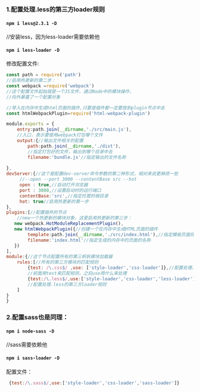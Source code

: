 ### 1.配置处理.less的第三方loader规则

#### `npm i less@2.3.1 -D`

//安装less，因为less-loader需要依赖他

#### `npm i less-loader -D`

修改配置文件:

```js
const path = require('path')
//启用热更新的第二步：
const webpack =require('webpack')
//这个配置文件起始就是一个JS文件，通过Node中的模块操作，
//向外暴露了一个配置对象

//导入在内存中生成html页面的插件,只要是插件都一定要放到plugin节点中去
const htmlWebpackPlugin=require('html-webpack-plugin')

module.exports = {
    entry:path.join(__dirname,'./src/main.js'),
    //入口，表示要使用webpack打包哪个文件
    output:{//输出文件相关的配置
        path:path.join(__dirname,'./dist'),
        //指定打包好的文件，输出到哪个目录中去
        filename:'bundle.js'//指定输出的文件名称
    
},
devServer:{//这个是配置dev-server命令参数的第二种形式，相对来说更麻烦一些
     //--open --port 3000 --contentBase src --hot
     open : true,//自动打开浏览器
     port : 3000,//设置启动时的运行端口
     contentBase:'src',//指定托管的根目录
     hot: true//启用热更新的第一步
},
plugins:[//配置插件的节点
    //new一个热更新的模块对象，这里启用热更新的第三步：
   new webpack.HotModuleReplacementPlugin(),
   new htmlWebpackPlugin({//创建一个在内存中生成HTML页面的插件
        template:path.join(__dirname,'./src/index.html'),//指定模板页面将来会根据指定的页面路径生成内存中的页面
        filename:'index.html'//指定生成的内存中的页面的名称
   })
],
module:{//这个节点配置所有的第三帆帆模块加载器
    rules:[//所有的第三方模块的匹配规则
        {test: /\.css$/ ,use: ['style-loader','css-loader']},//配置处理.CSS文件的第三方loader规则
        //前面用test来匹配规则，之后use用什么来处理
        {test:/\.less$/,use:['style-loader','css-loader','less-loader']}
        //配置处理.less的第三方loader规则
    ]
}
}
```

### 2.配置sass也是同理：

#### `npm i node-sass -D`

//sass需要依赖他

#### `npm i sass-loader -D`

配置文件：

```js
 {test:/\.sass$/,use:['style-loader','css-loader','sass-loader']}
```

